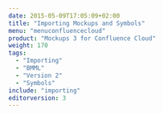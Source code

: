 ```yaml
---
date: 2015-05-09T17:05:09+02:00
title: "Importing Mockups and Symbols"
menu: "menuconfluencecloud"
product: "Mockups 3 for Confluence Cloud"
weight: 170
tags:
  - "Importing"
  - "BMML"
  - "Version 2"
  - "Symbols"
include: "importing"
editorversion: 3
---
```

